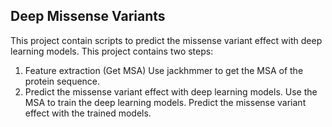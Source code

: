 ## Deep Missense Variants
This project contain scripts to predict the missense variant effect with deep learning models. 
This project contains two steps:
1. Feature extraction (Get MSA)
    Use jackhmmer to get the MSA of the protein sequence.
2. Predict the missense variant effect with deep learning models.
    Use the MSA to train the deep learning models.
    Predict the missense variant effect with the trained models.

